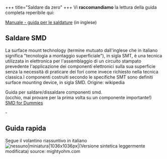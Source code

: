 +++
title="Saldare da zero"
+++
Vi **raccomandiamo** la lettura della guida completa reperibile qui:

[Manuale - guida per le
saldature](http://mightyohm.com/files/soldercomic/FullSolderComic_EN.pdf) (in
inglese)

Saldare SMD
-----------

La surface mount technology (termine mutuato dall\'inglese che in
italiano significa \"tecnologia a montaggio superficiale\"), in sigla
SMT, è una tecnica utilizzata in elettronica per l\'assemblaggio di un
circuito stampato prevedente l\'applicazione dei componenti elettronici
sulla sua superficie senza la necessità di praticare dei fori come
invece richiesto nella tecnica classica.I componenti costruiti secondo
le specifiche SMT sono definiti surface mounting device, in sigla SMD.
Origine: wikipedia

Guida per saldare/dissaldare componenti smd.\
(occhio, mai provare per la prima volta su un componente importante!)\
[SMD for Dummies](http://www.enetsystems.com/~lorenzo/smd/)

\-

Guida rapida
------------

Segue il volantino riassuntivo in italiano
![nessuno\|miniatura\|1036x1036px\|(Versione sintetica leggermente
modificata) source:
[mightyohm.com](http://mightyohm.com/files/soldercomic/FullSolderComic_EN.pdf)
](Volantino_tutorial_saldatura.jpg "fig:nessuno|miniatura|1036x1036px|(Versione sintetica leggermente modificata) source: mightyohm.com ")
